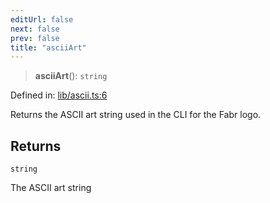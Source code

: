 ```yaml
---
editUrl: false
next: false
prev: false
title: "asciiArt"
---
```


> **asciiArt**(): `string`

Defined in: [lib/ascii.ts:6](https://github.com/yashjawale/fabr/blob/2175f836f52904c60bea5117c14ee0416e76bd93/src/lib/ascii.ts#L6)

Returns the ASCII art string used in the CLI for the Fabr logo.

## Returns

`string`

The ASCII art string
